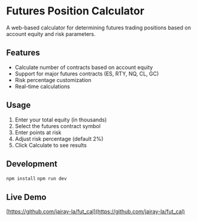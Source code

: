 # Futures Position Calculator

A web-based calculator for determining futures trading positions based on account equity and risk parameters.

## Features
- Calculate number of contracts based on account equity
- Support for major futures contracts (ES, RTY, NQ, CL, GC)
- Risk percentage customization
- Real-time calculations

## Usage
1. Enter your total equity (in thousands)
2. Select the futures contract symbol
3. Enter points at risk
4. Adjust risk percentage (default 2%)
5. Click Calculate to see results

## Development
```npm install```
```npm run dev```

## Live Demo
[https://github.com/jairay-la/fut_cal](https://github.com/jairay-la/fut_cal)
